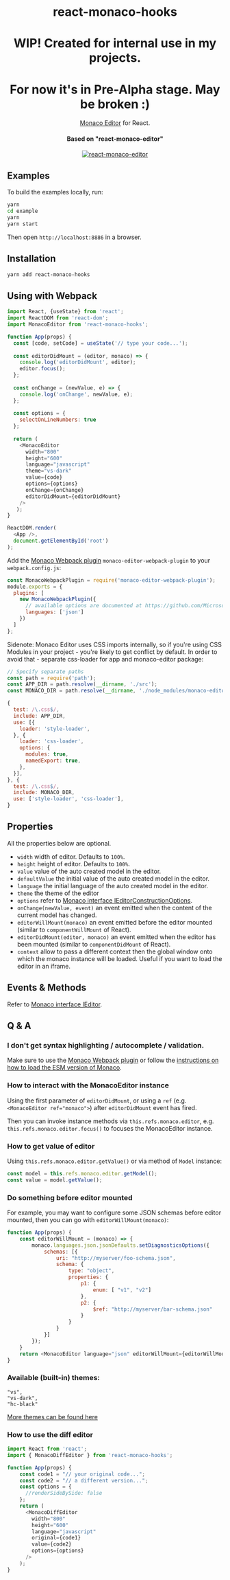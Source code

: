 <h1 align="center">react-monaco-hooks</h1>

<div align="center">

# WIP! Created for internal use in my projects.
# For now it's in Pre-Alpha stage. May be broken :) 

[Monaco Editor](https://github.com/Microsoft/monaco-editor) for React.

<h4 align="center">Based on "react-monaco-editor"</h4>


[![react-monaco-editor](https://nodei.co/npm/react-monaco-hooks.png)](https://npmjs.org/package/react-monaco-hooks)

[npm-url]: https://npmjs.org/package/react-monaco-hooks
[downloads-image]: http://img.shields.io/npm/dm/react-monaco-editor.svg
[npm-image]: http://img.shields.io/npm/v/react-monaco-editor.svg

</div>

## Examples

To build the examples locally, run:

```bash
yarn
cd example
yarn
yarn start
```

Then open `http://localhost:8886` in a browser.

## Installation

```bash
yarn add react-monaco-hooks
```

## Using with Webpack

```js
import React, {useState} from 'react';
import ReactDOM from 'react-dom';
import MonacoEditor from 'react-monaco-hooks';

function App(props) {
  const [code, setCode] = useState('// type your code...');
   
  const editorDidMount = (editor, monaco) => {
    console.log('editorDidMount', editor);
    editor.focus();
  };
  
  const onChange = (newValue, e) => {
    console.log('onChange', newValue, e);
  };
  
  const options = {
    selectOnLineNumbers: true
  };
  
  return (
    <MonacoEditor
      width="800"
      height="600"
      language="javascript"
      theme="vs-dark"
      value={code}
      options={options}
      onChange={onChange}
      editorDidMount={editorDidMount}
    />
   );
}

ReactDOM.render(
  <App />,
  document.getElementById('root')
);
```

Add the [Monaco Webpack plugin](https://github.com/Microsoft/monaco-editor-webpack-plugin) `monaco-editor-webpack-plugin` to your `webpack.config.js`:

```js
const MonacoWebpackPlugin = require('monaco-editor-webpack-plugin');
module.exports = {
  plugins: [
    new MonacoWebpackPlugin({
      // available options are documented at https://github.com/Microsoft/monaco-editor-webpack-plugin#options
      languages: ['json']
    })
  ]
};
```

Sidenote: Monaco Editor uses CSS imports internally, so if you're using CSS Modules in your project - you're likely to get conflict by default. In order to avoid that - separate css-loader for app and monaco-editor package:

```js
// Specify separate paths
const path = require('path');
const APP_DIR = path.resolve(__dirname, './src');
const MONACO_DIR = path.resolve(__dirname, './node_modules/monaco-editor');

{
  test: /\.css$/,
  include: APP_DIR,
  use: [{
    loader: 'style-loader',
  }, {
    loader: 'css-loader',
    options: {
      modules: true,
      namedExport: true,
    },
  }],
}, {
  test: /\.css$/,
  include: MONACO_DIR,
  use: ['style-loader', 'css-loader'],
}
```

## Properties

All the properties below are optional.

- `width` width of editor. Defaults to `100%`.
- `height` height of editor. Defaults to `100%`.
- `value` value of the auto created model in the editor.
- `defaultValue` the initial value of the auto created model in the editor.
- `language` the initial language of the auto created model in the editor.
- `theme` the theme of the editor
- `options` refer to [Monaco interface IEditorConstructionOptions](https://microsoft.github.io/monaco-editor/api/interfaces/monaco.editor.ieditorconstructionoptions.html).
- `onChange(newValue, event)` an event emitted when the content of the current model has changed.
- `editorWillMount(monaco)` an event emitted before the editor mounted (similar to `componentWillMount` of React).
- `editorDidMount(editor, monaco)` an event emitted when the editor has been mounted (similar to `componentDidMount` of React).
- `context` allow to pass a different context then the global window onto which the monaco instance will be loaded. Useful if you want to load the editor in an iframe.

## Events & Methods

Refer to [Monaco interface IEditor](https://microsoft.github.io/monaco-editor/api/interfaces/monaco.editor.ieditor.html).

## Q & A

### I don't get syntax highlighting / autocomplete / validation.

Make sure to use the [Monaco Webpack plugin](https://github.com/Microsoft/monaco-editor-webpack-plugin) or follow the [instructions on how to load the ESM version of Monaco](https://github.com/Microsoft/monaco-editor/blob/master/docs/integrate-esm.md).

### How to interact with the MonacoEditor instance

Using the first parameter of `editorDidMount`, or using a `ref` (e.g. `<MonacoEditor ref="monaco">`) after `editorDidMount` event has fired.

Then you can invoke instance methods via `this.refs.monaco.editor`, e.g. `this.refs.monaco.editor.focus()` to focuses the MonacoEditor instance.

### How to get value of editor

Using `this.refs.monaco.editor.getValue()` or via method of `Model` instance:

```js
const model = this.refs.monaco.editor.getModel();
const value = model.getValue();
```

### Do something before editor mounted

For example, you may want to configure some JSON schemas before editor mounted, then you can go with `editorWillMount(monaco)`:

```js
function App(props) {
    const editorWillMount = (monaco) => {
        monaco.languages.json.jsonDefaults.setDiagnosticsOptions({
            schemas: [{
                uri: "http://myserver/foo-schema.json",
                schema: {
                    type: "object",
                    properties: {
                        p1: {
                            enum: [ "v1", "v2"]
                        },
                        p2: {
                            $ref: "http://myserver/bar-schema.json"
                        }
                    }
                }
            }]
        });
    }
    return <MonacoEditor language="json" editorWillMount={editorWillMount} />;
}
```

### Available (built-in) themes:
```
"vs",
"vs-dark",
"hc-black"
```
[More themes can be found here](https://www.npmjs.com/package/monaco-themes)


### How to use the diff editor

```js
import React from 'react';
import { MonacoDiffEditor } from 'react-monaco-hooks';

function App(props) {
    const code1 = "// your original code...";
    const code2 = "// a different version...";
    const options = {
      //renderSideBySide: false
    };
    return (
      <MonacoDiffEditor
        width="800"
        height="600"
        language="javascript"
        original={code1}
        value={code2}
        options={options}
      />
    );
}
```